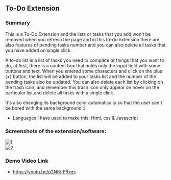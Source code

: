 ## To-Do Extension

### Summary 

This is a To-Do Extension and the lists or tasks that you add won’t be removed when you refresh the page and in this to-do extension there are also features of pending tasks number and you can also delete all tasks that you have added on single click.

A to-do list is a list of tasks you need to complete or things that you want to do, at first, there is a content box that holds only the input field with some buttons and text. When you entered some characters and click on the plus (+) button, the list will be added to your tasks list and the number of the pending tasks also be updated. You can also delete each list by clicking on the trash icon, and remember this trash icon only appear on hover on the particular list and delete all tasks with a single click.

It's also changing its background color automatically so that the user can't be bored with the same background :)

- Languages I have used to make this: Html, css & Javascript



### Screenshots of the extension/software: 
![1](https://user-images.githubusercontent.com/75220689/125109530-206a8200-e101-11eb-99e4-373a9b18bea3.jpg)  
![2](https://user-images.githubusercontent.com/75220689/125109946-a1297e00-e101-11eb-90f6-84abf60858ee.jpg)


### Demo Video Link
- https://youtu.be/p2N6i-F6xgs
